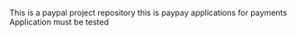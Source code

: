 This is a paypal project repository
this is paypay applications for payments
Application must be tested
